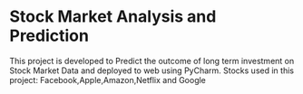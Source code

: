 # Stock Market Analysis and Prediction
This project is developed to Predict the outcome of long term investment on Stock Market Data and deployed to web using PyCharm.
Stocks used in this project:
Facebook,Apple,Amazon,Netflix and Google
